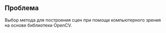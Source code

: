 ## Проблема
Выбор метода для построения сцен при помощи компьютерного зрения на основе библиотеки OpenCV.

